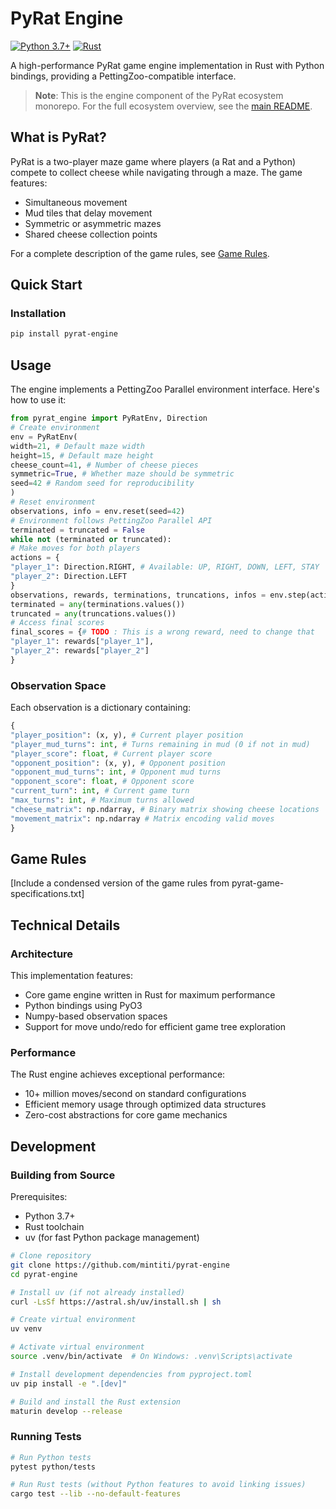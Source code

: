# PyRat Engine
[![Python 3.7+](https://img.shields.io/badge/python-3.7+-blue.svg)](https://www.python.org/downloads/)
[![Rust](https://img.shields.io/badge/rust-1.75+-orange.svg)](https://www.rust-lang.org/)

A high-performance PyRat game engine implementation in Rust with Python bindings, providing a PettingZoo-compatible interface.

> **Note**: This is the engine component of the PyRat ecosystem monorepo. For the full ecosystem overview, see the [main README](../README.md).


## What is PyRat?

PyRat is a two-player maze game where players (a Rat and a Python) compete to collect cheese while navigating through a maze. The game features:
- Simultaneous movement
- Mud tiles that delay movement
- Symmetric or asymmetric mazes
- Shared cheese collection points

For a complete description of the game rules, see [Game Rules](#game-rules).

## Quick Start

### Installation

```bash
pip install pyrat-engine
```

## Usage

The engine implements a PettingZoo Parallel environment interface. Here's how to use it:

   ```python
from pyrat_engine import PyRatEnv, Direction
# Create environment
env = PyRatEnv(
width=21, # Default maze width
height=15, # Default maze height
cheese_count=41, # Number of cheese pieces
symmetric=True, # Whether maze should be symmetric
seed=42 # Random seed for reproducibility
)
# Reset environment
observations, info = env.reset(seed=42)
# Environment follows PettingZoo Parallel API
terminated = truncated = False
while not (terminated or truncated):
# Make moves for both players
actions = {
"player_1": Direction.RIGHT, # Available: UP, RIGHT, DOWN, LEFT, STAY
"player_2": Direction.LEFT
}
observations, rewards, terminations, truncations, infos = env.step(actions)
terminated = any(terminations.values())
truncated = any(truncations.values())
# Access final scores
final_scores = {# TODO : This is a wrong reward, need to change that
"player_1": rewards["player_1"],
"player_2": rewards["player_2"]
}
   ```
### Observation Space

Each observation is a dictionary containing:
```python
{
"player_position": (x, y), # Current player position
"player_mud_turns": int, # Turns remaining in mud (0 if not in mud)
"player_score": float, # Current player score
"opponent_position": (x, y), # Opponent position
"opponent_mud_turns": int, # Opponent mud turns
"opponent_score": float, # Opponent score
"current_turn": int, # Current game turn
"max_turns": int, # Maximum turns allowed
"cheese_matrix": np.ndarray, # Binary matrix showing cheese locations
"movement_matrix": np.ndarray # Matrix encoding valid moves
}
```

## Game Rules

[Include a condensed version of the game rules from pyrat-game-specifications.txt]

## Technical Details

### Architecture

This implementation features:
- Core game engine written in Rust for maximum performance
- Python bindings using PyO3
- Numpy-based observation spaces
- Support for move undo/redo for efficient game tree exploration

### Performance

The Rust engine achieves exceptional performance:
- 10+ million moves/second on standard configurations
- Efficient memory usage through optimized data structures
- Zero-cost abstractions for core game mechanics

## Development

### Building from Source

Prerequisites:
- Python 3.7+
- Rust toolchain
- uv (for fast Python package management)

```bash
# Clone repository
git clone https://github.com/mintiti/pyrat-engine
cd pyrat-engine

# Install uv (if not already installed)
curl -LsSf https://astral.sh/uv/install.sh | sh

# Create virtual environment
uv venv

# Activate virtual environment
source .venv/bin/activate  # On Windows: .venv\Scripts\activate

# Install development dependencies from pyproject.toml
uv pip install -e ".[dev]"

# Build and install the Rust extension
maturin develop --release
```

### Running Tests
```bash
# Run Python tests
pytest python/tests

# Run Rust tests (without Python features to avoid linking issues)
cargo test --lib --no-default-features
```
